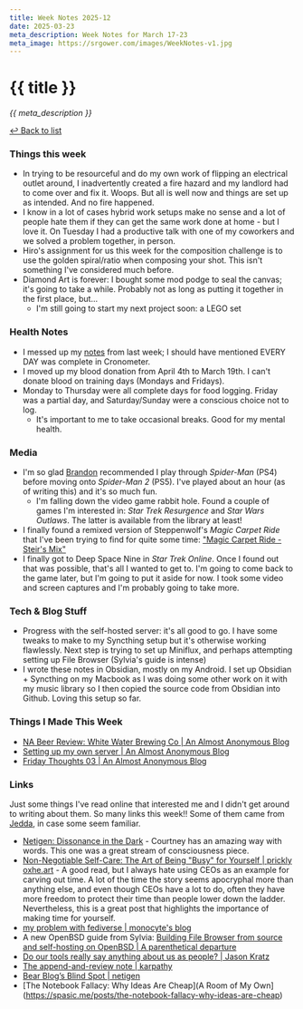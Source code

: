```yaml
---
title: Week Notes 2025-12
date: 2025-03-23
meta_description: Week Notes for March 17-23
meta_image: https://srgower.com/images/WeekNotes-v1.jpg
---
```


# {{ title }}


*{{ meta_description }}*

[↩ Back to list](/weeknotes/)



### Things this week 

- In trying to be resourceful and do my own work of flipping an electrical outlet around, I inadvertently created a fire hazard and my landlord had to come over and fix it. Woops. But all is well now and things are set up as intended. And no fire happened. 
- I know in a lot of cases hybrid work setups make no sense and a lot of people hate them if they can get the same work done at home - but I love it. On Tuesday I had a productive talk with one of my coworkers and we solved a problem together, in person. 
- Hiro's assignment for us this week for the composition challenge is to use the golden spiral/ratio when composing your shot. This isn't something I've considered much before. 
- Diamond Art is forever: I bought some mod podge to seal the canvas; it's going to take a while. Probably not as long as putting it together in the first place, but...
	- I'm still going to start my next project soon: a LEGO set

### Health Notes

- I messed up my [notes](/weeknotes/2025-week-11/) from last week; I should have mentioned EVERY DAY was complete in Cronometer.
- I moved up my blood donation from April 4th to March 19th. I can't donate blood on training days (Mondays and Fridays).
- Monday to Thursday were all complete days for food logging. Friday was a partial day, and Saturday/Sunday were a conscious choice not to log. 
	- It's important to me to take occasional breaks. Good for my mental health. 

### Media 

- I'm so glad <a href="https://brandons-journal.com" class="nametag">Brandon</a> recommended I play through *Spider-Man* (PS4) before moving onto *Spider-Man 2* (PS5). I've played about an hour (as of writing this) and it's so much fun.
	- I'm falling down the video game rabbit hole. Found a couple of games I'm interested in: *Star Trek Resurgence* and *Star Wars Outlaws*. The latter is available from the library at least!
- I finally found a remixed version of Steppenwolf's *Magic Carpet Ride* that I've been trying to find for quite some time: ["Magic Carpet Ride - Steir's Mix"](https://open.spotify.com/track/3qhq2yD8nQqtO2cOHjnDix?si=PBgBM2H0QoyN0Np5-fiAzw&context=spotify%3Aplaylist%3A37i9dQZF1E8PXQFFGMTIlH)
- I finally got to Deep Space Nine in *Star Trek Online*. Once I found out that was possible, that's all I wanted to get to. I'm going to come back to the game later, but I'm going to put it aside for now. I took some video and screen captures and I'm probably going to take more.

### Tech & Blog Stuff 


- Progress with the self-hosted server: it's all good to go. I have some tweaks to make to my Syncthing setup but it's otherwise working flawlessly. Next step is trying to set up Miniflux, and perhaps attempting setting up File Browser (Sylvia's guide is intense)
- I wrote these notes in Obsidian, mostly on my Android. I set up Obsidian + Syncthing on my Macbook as I was doing some other work on it with my music library so I then copied the source code from Obsidian into Github. Loving this setup so far. 

### Things I Made This Week

- [NA Beer Review: White Water Brewing Co | An Almost Anonymous Blog](https://lwgrs.bearblog.dev/na-beer-review-white-water-brewing-co/)
- [Setting up my own server | An Almost Anonymous Blog](https://lwgrs.bearblog.dev/setting-up-my-own-server/)
- [Friday Thoughts 03 | An Almost Anonymous Blog](https://lwgrs.bearblog.dev/friday-thoughts-03/)



### Links 

Just some things I've read online that interested me and I didn't get around to writing about them. So many links this week!! Some of them came from <a href="https://notes.jeddacp.com" class="nametag">Jedda</a>, in case some seem familiar. 

- [Netigen: Dissonance in the Dark](https://netigen.com/read/dissonance-in-the-dark) - Courtney has an amazing way with words. This one was a great stream of consciousness piece. 
- [Non-Negotiable Self-Care: The Art of Being "Busy" for Yourself | prickly oxhe.art](https://prickly.oxhe.art/non-negotiable-self-care/) - A good read, but I always hate using CEOs as an example for carving out time. A lot of the time the story seems apocryphal more than anything else, and even though CEOs have a lot to do, often they have more freedom to protect their time than people lower down the ladder. Nevertheless, this is a great post that highlights the importance of making time for yourself.
- [my problem with fediverse | monocyte's blog](https://monocyte.bearblog.dev/my-problem-with-fediverse/)
- A new OpenBSD guide from Sylvia: [Building File Browser from source and self-hosting on OpenBSD | A parenthetical departure](https://squ.eeeee.lol/file-browser-on-openbsd/) 
- [Do our tools really say anything about us as people? | Jason Kratz](https://world.hey.com/jasonekratz/do-our-tools-really-say-anything-about-us-as-people-d63aeec8)
- [The append-and-review note | karpathy](https://karpathy.bearblog.dev/the-append-and-review-note/)
- [Bear Blog’s Blind Spot | netigen](https://netigen.com/read/bear-blogs-blind-spot) 
- [The Notebook Fallacy: Why Ideas Are Cheap](A Room of My Own](https://spasic.me/posts/the-notebook-fallacy-why-ideas-are-cheap)